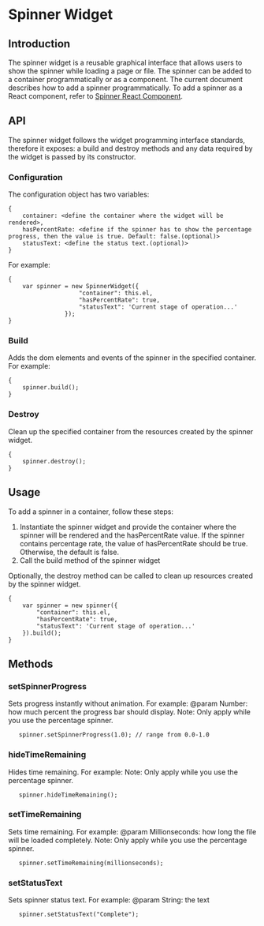 # Spinner Widget


## Introduction
The spinner widget is a reusable graphical interface that allows users to show the spinner while loading a page or file. 
The spinner can be added to a container programmatically or as a component. The current document describes how to add a spinner programmatically. To add a spinner as a React component, refer to [Spinner React Component](public/assets/js/widgets/spinner/react/spinner.md).


## API
The spinner widget follows the widget programming interface standards, therefore it exposes: a build and destroy methods and any data required by the widget is passed by its constructor.


### Configuration
The configuration object has two variables:

```
{
    container: <define the container where the widget will be rendered>,
    hasPercentRate: <define if the spinner has to show the percentage progress, then the value is true. Default: false.(optional)>
    statusText: <define the status text.(optional)>
}
```

For example:

```
{
    var spinner = new SpinnerWidget({
                    "container": this.el,
                    "hasPercentRate": true,
                    "statusText": 'Current stage of operation...'
                });
}
```

### Build
Adds the dom elements and events of the spinner in the specified container. For example:

```
{
    spinner.build();
}
```

### Destroy
Clean up the specified container from the resources created by the spinner widget.

```
{
    spinner.destroy();
}
```

## Usage
To add a spinner in a container, follow these steps:
1. Instantiate the spinner widget and provide the container where the spinner will be rendered and the hasPercentRate value. If the spinner contains percentage rate, the value of hasPercentRate should be true. Otherwise, the default is false. 
2. Call the build method of the spinner widget

Optionally, the destroy method can be called to clean up resources created by the spinner widget.

```
{
    var spinner = new spinner({
        "container": this.el,
        "hasPercentRate": true,
        "statusText": 'Current stage of operation...'
    }).build();
}
```

## Methods

### setSpinnerProgress
Sets progress instantly without animation. For example:
@param Number: how much percent the progress bar should display.
Note: Only apply while you use the percentage spinner.

```
   spinner.setSpinnerProgress(1.0); // range from 0.0-1.0
```

### hideTimeRemaining
Hides time remaining. For example:
Note: Only apply while you use the percentage spinner.

```
   spinner.hideTimeRemaining(); 
```

### setTimeRemaining
Sets time remaining. For example:
@param Millionseconds: how long the file will be loaded completely.
Note: Only apply while you use the percentage spinner.

```
   spinner.setTimeRemaining(millionseconds); 
```

### setStatusText
Sets spinner status text. For example:
@param String: the text

```
   spinner.setStatusText("Complete"); 
```


